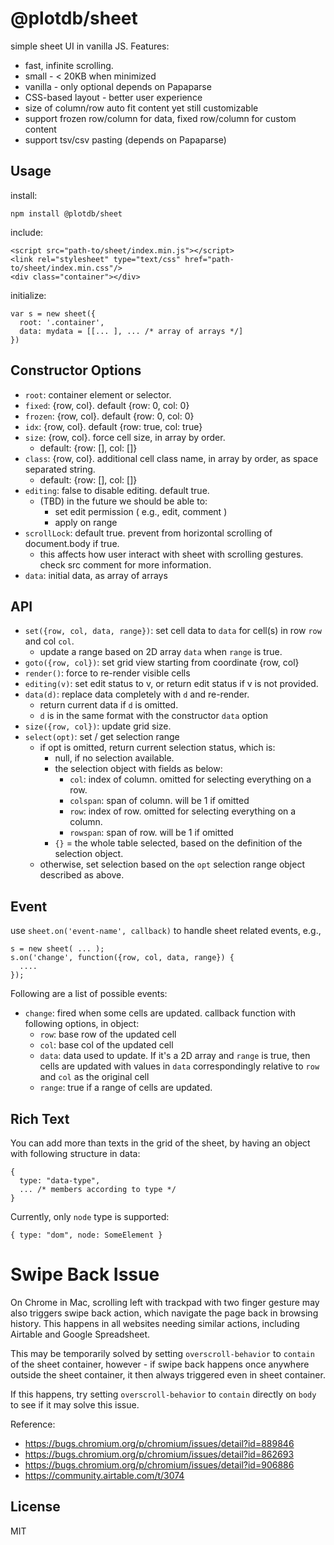# @plotdb/sheet

simple sheet UI in vanilla JS. Features:

 - fast, infinite scrolling.
 - small - < 20KB when minimized
 - vanilla - only optional depends on Papaparse
 - CSS-based layout - better user experience
 - size of column/row auto fit content yet still customizable
 - support frozen row/column for data, fixed row/column for custom content
 - support tsv/csv pasting (depends on Papaparse)


## Usage

install:

    npm install @plotdb/sheet


include:

    <script src="path-to/sheet/index.min.js"></script>
    <link rel="stylesheet" type="text/css" href="path-to/sheet/index.min.css"/>
    <div class="container"></div>


initialize:

    var s = new sheet({
      root: '.container',
      data: mydata = [[... ], ... /* array of arrays */]
    })


## Constructor Options

 - `root`: container element or selector.
 - `fixed`: {row, col}. default {row: 0, col: 0}
 - `frozen`: {row, col}. default {row: 0, col: 0}
 - `idx`: {row, col}. default {row: true, col: true}
 - `size`: {row, col}. force cell size, in array by order.
   - default: {row: [], col: []}
 - `class`: {row, col}. additional cell class name, in array by order, as space separated string.
   - default: {row: [], col: []}
 - `editing`: false to disable editing. default true.
   - (TBD) in the future we should be able to:
     - set edit permission ( e.g., edit, comment )
     - apply on range
 - `scrollLock`: default true. prevent from horizontal scrolling of document.body if true.
   - this affects how user interact with sheet with scrolling gestures. check src comment for more information.
 - `data`: initial data, as array of arrays

## API

 - `set({row, col, data, range})`: set cell data to `data` for cell(s) in row `row` and col `col`.
   - update a range based on 2D array `data` when `range` is true.
 - `goto({row, col})`: set grid view starting from coordinate {row, col}
 - `render()`: force to re-render visible cells
 - `editing(v)`: set edit status to v, or return edit status if v is not provided.
 - `data(d)`: replace data completely with `d` and re-render.
   - return current data if `d` is omitted.
   - `d` is in the same format with the constructor `data` option
 - `size({row, col})`: update grid size.
 - `select(opt)`: set / get selection range
   - if opt is omitted, return current selection status, which is:
     - null, if no selection available.
     - the selection object with fields as below:
       - `col`: index of column. omitted for selecting everything on a row.
       - `colspan`: span of column. will be 1 if omitted 
       - `row`: index of row. omitted for selecting everything on a column.
       - `rowspan`: span of row. will be 1 if omitted 
     - `{}` = the whole table selected, based on the definition of the selection object.
   - otherwise, set selection based on the `opt` selection range object described as above.


## Event

use `sheet.on('event-name', callback)` to handle sheet related events, e.g.,

    s = new sheet( ... );
    s.on('change', function({row, col, data, range}) {
      ....
    });


Following are a list of possible events:

 - `change`: fired when some cells are updated. callback function with following options, in object:
   - `row`: base row of the updated cell
   - `col`: base col of the updated cell
   - `data`: data used to update. If it's a 2D array and `range` is true, then cells are updated with values in `data` correspondingly relative to `row` and `col` as the original cell
   - `range`: true if a range of cells are updated.

## Rich Text

You can add more than texts in the grid of the sheet, by having an object with following structure in data:

    {
      type: "data-type",
      ... /* members according to type */
    }

Currently, only `node` type is supported:

    { type: "dom", node: SomeElement }


# Swipe Back Issue

On Chrome in Mac, scrolling left with trackpad with two finger gesture may also triggers swipe back action, which navigate the page back in browsing history. This happens in all websites needing similar actions, including Airtable and Google Spreadsheet.

This may be temporarily solved by setting `overscroll-behavior` to `contain` of the sheet container, however - if swipe back happens once anywhere outside the sheet container, it then always triggered even in sheet container.

If this happens, try setting `overscroll-behavior` to `contain` directly on `body` to see if it may solve this issue.

Reference:

 - https://bugs.chromium.org/p/chromium/issues/detail?id=889846
 - https://bugs.chromium.org/p/chromium/issues/detail?id=862693
 - https://bugs.chromium.org/p/chromium/issues/detail?id=906886
 - https://community.airtable.com/t/3074



## License

MIT
